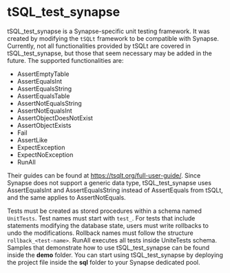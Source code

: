 # tSQL_test_synapse

tSQL_test_synapse is a Synapse-specific unit testing framework. It was created by modifying the `tSQLt` framework to be compatible with Synapse. Currently, not all functionalities provided by tSQLt are covered in tSQL_test_synapse, but those that seem necessary may be added in the future. The supported functionalities are:
- AssertEmptyTable
- AssertEqualsInt 
- AssertEqualsString
- AssertEqualsTable
- AssertNotEqualsString
- AssertNotEqualsInt
- AssertObjectDoesNotExist
- AssertObjectExists
- Fail
- AssertLike
- ExpectException
- ExpectNoException
- RunAll

Their guides can be found at https://tsqlt.org/full-user-guide/. Since Synapse does not support a generic data type, tSQL_test_synapse uses AssertEqualsInt and AssertEqualsString instead of AssertEquals from tSQLt, and the same applies to AssertNotEquals.

Tests must be created as stored procedures within a schema named `UnitTests`. Test names must start with `test_`. For tests that include statements modifying the database state, users must write rollbacks to undo the modifications. Rollback names must follow the structure `rollback_<test-name>`. RunAll executes all tests inside UniteTests schema. Samples that demonstrate how to use tSQL_test_synapse can be found inside the **demo** folder. You can start using tSQL_test_synapse by deploying the project file inside the **sql** folder to your Synapse dedicated pool.